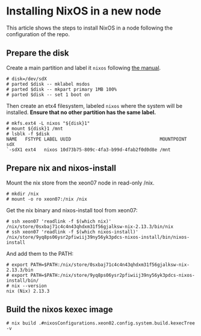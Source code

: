 # Installing NixOS in a new node

This article shows the steps to install NixOS in a node following the
configuration of the repo.

## Prepare the disk

Create a main partition and label it `nixos` following [the manual][1].

[1]: https://nixos.org/manual/nixos/stable/index.html#sec-installation-manual-partitioning.

```
# disk=/dev/sdX
# parted $disk -- mklabel msdos
# parted $disk -- mkpart primary 1MB 100%
# parted $disk -- set 1 boot on
```

Then create an etx4 filesystem, labeled `nixos` where the system will be
installed. **Ensure that no other partition has the same label.**

```
# mkfs.ext4 -L nixos "${disk}1"
# mount ${disk}1 /mnt
# lsblk -f $disk
NAME   FSTYPE LABEL UUID                                 MOUNTPOINT
sdX
`-sdX1 ext4   nixos 10d73b75-809c-4fa3-b99d-4fab2f0d0d8e /mnt
```

## Prepare nix and nixos-install

Mount the nix store from the xeon07 node in read-only /nix.

```
# mkdir /nix
# mount -o ro xeon07:/nix /nix
```

Get the nix binary and nixos-install tool from xeon07:

```
# ssh xeon07 'readlink -f $(which nix)'
/nix/store/0sxbaj71c4c4n43qhdxm31f56gjalksw-nix-2.13.3/bin/nix
# ssh xeon07 'readlink -f $(which nixos-install)'
/nix/store/9yq8ps06ysr2pfiwiij39ny56yk3pdcs-nixos-install/bin/nixos-install
```

And add them to the PATH:

```
# export PATH=$PATH:/nix/store/0sxbaj71c4c4n43qhdxm31f56gjalksw-nix-2.13.3/bin
# export PATH=$PATH:/nix/store/9yq8ps06ysr2pfiwiij39ny56yk3pdcs-nixos-install/bin/
# nix --version
nix (Nix) 2.13.3
```

## Build the nixos kexec image

```
# nix build .#nixosConfigurations.xeon02.config.system.build.kexecTree -v
```
